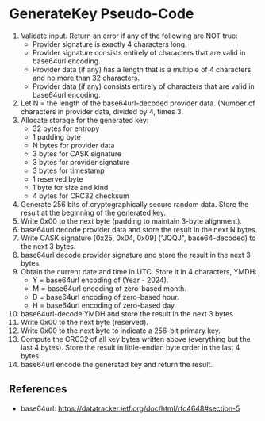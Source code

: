 # GenerateKey Pseudo-Code

1. Validate input. Return an error if any of the following are NOT true:
    - Provider signature is exactly 4 characters long.
    - Provider signature consists entirely of characters that are valid in base64url encoding.
    - Provider data (if any) has a length that is a multiple of 4 characters and no more than 32 characters.
    - Provider data (if any) consists entirely of characters that are valid in base64url encoding.
1. Let N = the length of the base64url-decoded provider data. (Number of characters in provider data, divided by 4, times 3.
1. Allocate storage for the generated key:
    - 32 bytes for entropy
    - 1 padding byte
    - N bytes for provider data
    - 3 bytes for CASK signature
    - 3 bytes for provider signature
    - 3 bytes for timestamp
    - 1 reserved byte
    - 1 byte for size and kind
    - 4 bytes for CRC32 checksum
1. Generate 256 bits of cryptographically secure random data. Store the result at the beginning of the generated key.
1. Write 0x00 to the next byte (padding to maintain 3-byte alignment).
1. base64url decode provider data and store the result in the next N bytes.
1. Write CASK signature [0x25, 0x04, 0x09] ("JQQJ", base64-decoded) to the next 3 bytes.
1. base64url decode provider signature and store the result in the next 3 bytes.
1. Obtain the current date and time in UTC. Store it in 4 characters, YMDH:
    - Y = base64url encoding of (Year - 2024).
    - M = base64url encoding of zero-based month.
    - D = base64url encoding of zero-based hour.
    - H = base64url encoding of zero-based day.
1. base64url-decode YMDH and store the result in the next 3 bytes.
1. Write 0x00 to the next byte (reserved).
1. Write 0x00 to the next byte to indicate a 256-bit primary key.
1. Compute the CRC32 of all key bytes written above (everything but the last 4 bytes). Store the result in little-endian byte order in the last 4 bytes.
1. base64url encode the generated key and return the result.

## References
- base64url: https://datatracker.ietf.org/doc/html/rfc4648#section-5
